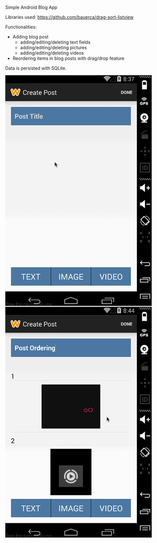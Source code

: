 Simple Android Blog App

Libraries used:
https://github.com/bauerca/drag-sort-listview

Functionalities:
- Adding blog post
  - adding/editing/deleting text fields
  - adding/editing/deleting pictures
  - adding/editing/deleting videos
- Reordering items in blog posts with drag/drop feature

Data is persisted with SQLite.

![Video Walkthrough](blog.gif)
![Video Walkthrough2](blog2.gif)


